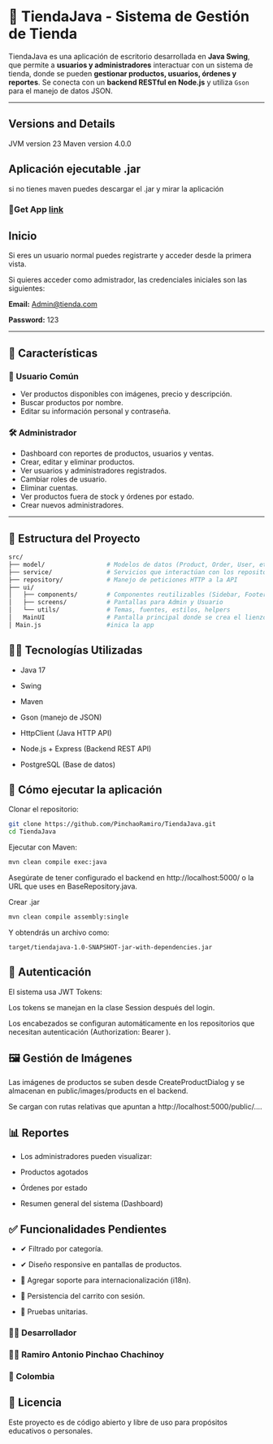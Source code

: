 # 🛒 TiendaJava - Sistema de Gestión de Tienda

TiendaJava es una aplicación de escritorio desarrollada en **Java Swing**, que permite a **usuarios y administradores** interactuar con un sistema de tienda, donde se pueden **gestionar productos, usuarios, órdenes y reportes**. Se conecta con un **backend RESTful en Node.js** y utiliza `Gson` para el manejo de datos JSON.

---

## Versions and Details
JVM version 23
Maven version 4.0.0

## Aplicación ejecutable .jar

si no tienes maven puedes descargar el .jar y mirar la aplicación

### 🔗Get App [link](tiendajava-3.0.jar)

## Inicio 

Si eres un usuario normal puedes registrarte y acceder desde la primera vista.

Si quieres acceder como admistrador, las credenciales iniciales son las siguientes:

**Email:** Admin@tienda.com 

**Password:** 123

---

## 📌 Características

### 👤 Usuario Común
- Ver productos disponibles con imágenes, precio y descripción.
- Buscar productos por nombre.
- Editar su información personal y contraseña.

### 🛠️ Administrador
- Dashboard con reportes de productos, usuarios y ventas.
- Crear, editar y eliminar productos.
- Ver usuarios y administradores registrados.
- Cambiar roles de usuario.
- Eliminar cuentas.
- Ver productos fuera de stock y órdenes por estado.
- Crear nuevos administradores.

---

## 🧱 Estructura del Proyecto

```bash
src/
├── model/                 # Modelos de datos (Product, Order, User, etc.)
├── service/               # Servicios que interactúan con los repositorios
├── repository/            # Manejo de peticiones HTTP a la API
├── ui/
│   ├── components/        # Componentes reutilizables (Sidebar, Footer, Buttons, etc.)
│   ├── screens/           # Pantallas para Admin y Usuario
│   └── utils/             # Temas, fuentes, estilos, helpers
│   MainUI                 # Pantalla principal donde se crea el lienzo para las screens
│ Main.js                  #inica la app

```

## 🧑‍💻 Tecnologías Utilizadas
* Java 17

* Swing

* Maven

* Gson (manejo de JSON)

* HttpClient (Java HTTP API)

* Node.js + Express (Backend REST API)

* PostgreSQL (Base de datos)

## 🚀 Cómo ejecutar la aplicación
Clonar el repositorio:

~~~bash
git clone https://github.com/PinchaoRamiro/TiendaJava.git
cd TiendaJava
~~~ 

Ejecutar con Maven:

~~~bash
mvn clean compile exec:java
~~~ 

Asegúrate de tener configurado el backend en http://localhost:5000/ o la URL que uses en BaseRepository.java.

Crear .jar

  ~~~bash
  mvn clean compile assembly:single
  ~~~ 

Y obtendrás un archivo como:

  ~~~pgsql
  target/tiendajava-1.0-SNAPSHOT-jar-with-dependencies.jar
  ~~~



## 🔐 Autenticación
El sistema usa JWT Tokens:

Los tokens se manejan en la clase Session después del login.

Los encabezados se configuran automáticamente en los repositorios que necesitan autenticación (Authorization: Bearer <token>).

## 🖼️ Gestión de Imágenes
Las imágenes de productos se suben desde CreateProductDialog y se almacenan en public/images/products en el backend.

Se cargan con rutas relativas que apuntan a http://localhost:5000/public/....

## 📊 Reportes
* Los administradores pueden visualizar:

* Productos agotados

* Órdenes por estado

* Resumen general del sistema (Dashboard)

## ✅ Funcionalidades Pendientes 

* ✔ Filtrado por categoría.

* ✔ Diseño responsive en pantallas de productos.

* 🔲 Agregar soporte para internacionalización (i18n).

* 🔲 Persistencia del carrito con sesión.

* 🔲 Pruebas unitarias.

### 🧑‍🏫 Desarrollador
### 👨‍💻 Ramiro Antonio Pinchao Chachinoy
### 📍 Colombia 

## 📄 Licencia
Este proyecto es de código abierto y libre de uso para propósitos educativos o personales.